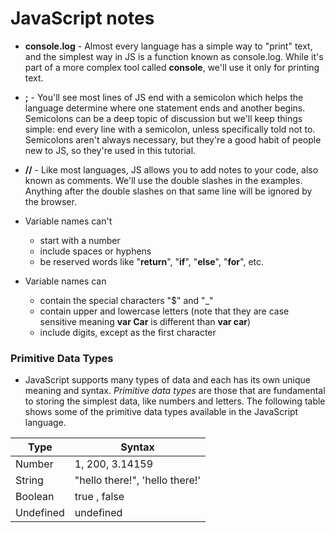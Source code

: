 # JavaScript notes
* **console.log** - Almost every language has a simple way to "print" text, and the simplest way in JS is a function known as console.log. While it's part of a more complex tool called **console**, we'll use it only for printing text.
* **;** - You'll see most lines of JS end with a semicolon which helps the language determine where one statement ends and another begins.  Semicolons can be a deep topic of discussion but we'll keep things simple: end every line with a semicolon, unless specifically told not to.  Semicolons aren't always necessary, but they're a good habit of people new to JS, so they're used in this tutorial.
* **//** - Like most languages, JS allows you to add notes to your code, also known as comments. We'll use the double slashes in the examples.  Anything after the double slashes on that same line will be ignored by the browser. 

* Variable names can't
  * start with a number
  * include spaces or hyphens
  * be reserved words like "**return**", "**if**", "**else**", "**for**", etc. 
  
* Variable names can
  * contain the special characters "$" and "_"
  * contain upper and lowercase letters (note that they are case sensitive meaning **var Car** is different than **var car**)
  * include digits, except as the first character
 
### Primitive Data Types
* JavaScript supports many types of data and each has its own unique meaning and syntax.  *Primitive data types* are those that are fundamental to storing the simplest data, like numbers and letters.  The following table shows some of the primitive data types available in the JavaScript language.

| Type | Syntax |
| ---  |   ---  |
| Number | 1, 200, 3\.14159 |
| String | "hello there\!", 'hello there\!' |
| Boolean | true , false |
| Undefined | undefined | 

